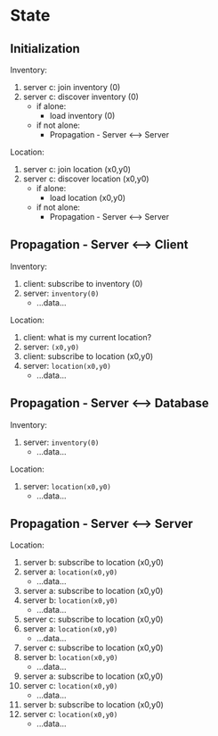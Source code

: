 # State

## Initialization

Inventory:

1. server c: join inventory (0)
1. server c: discover inventory (0)
   - if alone:
     - load inventory (0)
   - if not alone:
     - Propagation - Server <--> Server

Location:

1. server c: join location (x0,y0)
1. server c: discover location (x0,y0)
   - if alone:
     - load location (x0,y0)
   - if not alone:
     - Propagation - Server <--> Server

## Propagation - Server <--> Client

Inventory:

1. client: subscribe to inventory (0)
1. server: `inventory(0)`
   - ...data...

Location:

1. client: what is my current location?
1. server: `(x0,y0)`
1. client: subscribe to location (x0,y0)
1. server: `location(x0,y0)`
   - ...data...

## Propagation - Server <--> Database

Inventory:

1. server: `inventory(0)`
   - ...data...

Location:

1. server: `location(x0,y0)`
   - ...data...

## Propagation - Server <--> Server

Location:

1. server b: subscribe to location (x0,y0)
1. server a: `location(x0,y0)`
   - ...data...
1. server a: subscribe to location (x0,y0)
1. server b: `location(x0,y0)`
   - ...data...
1. server c: subscribe to location (x0,y0)
1. server a: `location(x0,y0)`
   - ...data...
1. server c: subscribe to location (x0,y0)
1. server b: `location(x0,y0)`
   - ...data...
1. server a: subscribe to location (x0,y0)
1. server c: `location(x0,y0)`
   - ...data...
1. server b: subscribe to location (x0,y0)
1. server c: `location(x0,y0)`
   - ...data...
